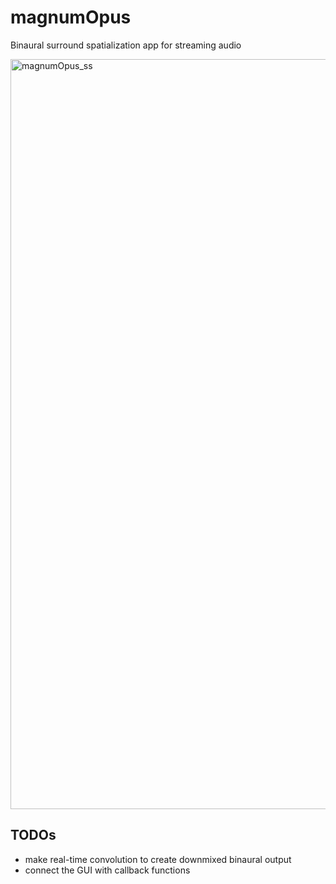 # magnumOpus
Binaural surround spatialization app for streaming audio



<img width="1200" alt="magnumOpus_ss" src="https://user-images.githubusercontent.com/62677644/144144375-5668028c-d47a-4773-ba65-f7e465806aa8.png">


## TODOs
- make real-time convolution to create downmixed binaural output
- connect the GUI with callback functions

